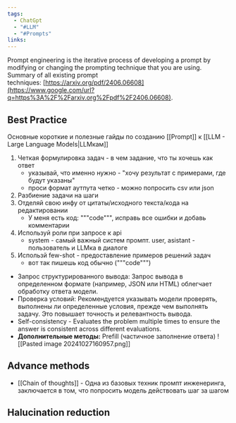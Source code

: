 ```yaml
---
tags:
  - ChatGpt
  - "#LLM"
  - "#Prompts"
links:
---
```


Prompt engineering is the iterative process of developing a prompt by modifying or changing the prompting technique that you are using.
Summary of all existing prompt techniques: [https://arxiv.org/pdf/2406.06608](https://www.google.com/url?q=https%3A%2F%2Farxiv.org%2Fpdf%2F2406.06608).
## Best Practice


Основные короткие и полезные гайды по созданию [[Prompt]] к [[LLM  - Large Language Models|LLMкам]]

1. Четкая формулировка задач - в чем задание, что ты хочешь как ответ
	- указывай, что именно нужно - "хочу результат с примерами, где будут указаны"
	- проси формат аутпута четко - можно попросить csv или json
 2.   Разбиение задачи на шаги
 3. Отделяй свою инфу от цитаты/исходного текста/кода на редактировании
	- У меня есть код: """code""", исправь все ошибки и добавь комментарии
4. Используй роли при запросе к api
	- system - самый важный систем промпт. user, asistant - пользователь и LLMка в диалоге
5. Использй few-shot - предоставление примеров решений задач
	- вот так пишешь код обычно ("""code""")
- Запрос структурированного вывода: Запрос вывода в определенном формате (например, JSON или HTML) облегчает обработку ответа модели.
- Проверка условий: Рекомендуется указывать модели проверять, выполнены ли определенные условия, прежде чем выполнять задачу. Это повышает точность и релевантность вывода.
- Self-consistency - Evaluates the problem multiple times to ensure the answer is consistent across different evaluations.
- **Дополнительные методы:** Prefill (частичное заполнение ответа)
![[Pasted image 20241027160957.png]]

## Advance methods
- [[Chain of thoughts]] - Одна из базовых техник промпт инженеринга, заключается в том, что попросить модель действовать шаг за шагом


## Halucination reduction
